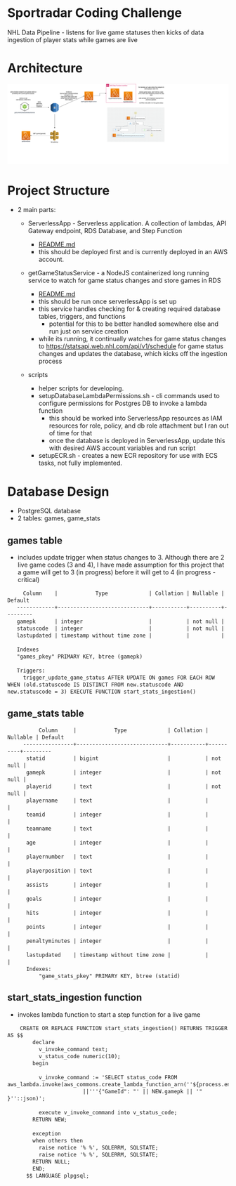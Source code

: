 # Sportradar Coding Challenge

NHL Data Pipeline - listens for live game statuses then kicks of data ingestion of player stats while games are live

# Architecture
![alt text](./coding-challenge-design.png)

# Project Structure
- 2 main parts:
  - ServerlessApp - Serverless application. A collection of lambdas, API Gateway endpoint, RDS Database, and Step Function
    - [README.md](./serverlessApp/README.md)
    - this should be deployed first and is currently deployed in an AWS account.
  
  - getGameStatusService - a NodeJS containerized long running service to watch for game status changes and store games in RDS
    - [README.md](./getGameStatusService/README.md)
    - this should be run once serverlessApp is set up
    - this service handles checking for & creating required database tables, triggers, and functions
      - potential for this to be better handled somewhere else and run just on service creation
    - while its running, it continually watches for game status changes to https://statsapi.web.nhl.com/api/v1/schedule for game status changes and updates the database, which kicks off the ingestion process

  - scripts
    - helper scripts for developing. 
    - setupDatabaseLambdaPermissions.sh - cli commands used to configure permissions for Postgres DB to invoke a lambda function
      - this should be worked into ServerlessApp resources as IAM resources for role, policy, and db role attachment but I ran out of time for that
      - once the database is deployed in ServerlessApp, update this with desired AWS account variables and run script 
    - setupECR.sh - creates a new ECR repository for use with ECS tasks, not fully implemented.


# Database Design
 - PostgreSQL database
 - 2 tables: games, game_stats
 ## games table
  - includes update trigger when status changes to 3. Although there are 2 live game codes (3 and 4), I have made assumption for this project that a game will get to 3 (in progress) before it will get to 4 (in progress - critical)
  
 ```   
      Column    |            Type             | Collation | Nullable | Default 
    ------------+-----------------------------+-----------+----------+---------
    gamepk      | integer                     |           | not null | 
    statuscode  | integer                     |           | not null | 
    lastupdated | timestamp without time zone |           |          | 

    Indexes
    "games_pkey" PRIMARY KEY, btree (gamepk)

    Triggers:
      trigger_update_game_status AFTER UPDATE ON games FOR EACH ROW WHEN (old.statuscode IS DISTINCT FROM new.statuscode AND new.statuscode = 3) EXECUTE FUNCTION start_stats_ingestion()
  ```
  

## game_stats table 
```   
          Column     |            Type             | Collation | Nullable | Default 
     ----------------+-----------------------------+-----------+----------+---------
      statid         | bigint                      |           | not null | 
      gamepk         | integer                     |           | not null | 
      playerid       | text                        |           | not null | 
      playername     | text                        |           |          | 
      teamid         | integer                     |           |          | 
      teamname       | text                        |           |          | 
      age            | integer                     |           |          | 
      playernumber   | text                        |           |          | 
      playerposition | text                        |           |          | 
      assists        | integer                     |           |          | 
      goals          | integer                     |           |          | 
      hits           | integer                     |           |          | 
      points         | integer                     |           |          | 
      penaltyminutes | integer                     |           |          | 
      lastupdated    | timestamp without time zone |           |          | 
      Indexes:
          "game_stats_pkey" PRIMARY KEY, btree (statid)
```   

## start_stats_ingestion function 
  - invokes lambda function to start a step function for a live game
```
    CREATE OR REPLACE FUNCTION start_stats_ingestion() RETURNS TRIGGER AS $$
        declare
          v_invoke_command text;
          v_status_code numeric(10);
        begin
        
          v_invoke_command := 'SELECT status_code FROM aws_lambda.invoke(aws_commons.create_lambda_function_arn(''${process.env.LAMBDA_TRIGGER_ARN}''),'
                        ||'''{"GameId": "' || NEW.gamepk || '" }''::json)';
      
          execute v_invoke_command into v_status_code;
        RETURN NEW;
      
        exception
        when others then
          raise notice '% %', SQLERRM, SQLSTATE;
          raise notice '% %', SQLERRM, SQLSTATE;
        RETURN NULL;
        END;
      $$ LANGUAGE plpgsql;
```
